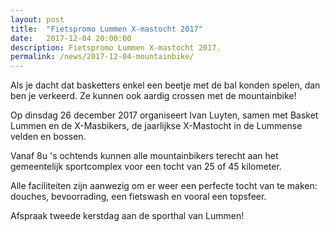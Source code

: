 ```yaml
---
layout: post
title:  "Fietspromo Lummen X-mastocht 2017"
date:   2017-12-04 20:00:00
description: Fietspromo Lummen X-mastocht 2017.
permalink: /news/2017-12-04-mountainbike/
---
```


Als je dacht dat basketters enkel een beetje met de bal konden spelen, dan ben je verkeerd. Ze kunnen ook aardig crossen met de mountainbike! 

Op dinsdag 26 december 2017 organiseert Ivan Luyten, samen met Basket Lummen en de X-Masbikers, de jaarlijkse X-Mastocht in de Lummense velden en bossen.

Vanaf 8u 's ochtends kunnen alle mountainbikers terecht aan het gemeentelijk sportcomplex voor een tocht van 25 of 45 kilometer.

Alle faciliteiten zijn aanwezig om er weer een perfecte tocht van te maken: douches, bevoorrading, een fietswash en vooral een topsfeer.

Afspraak tweede kerstdag aan de sporthal van Lummen!
